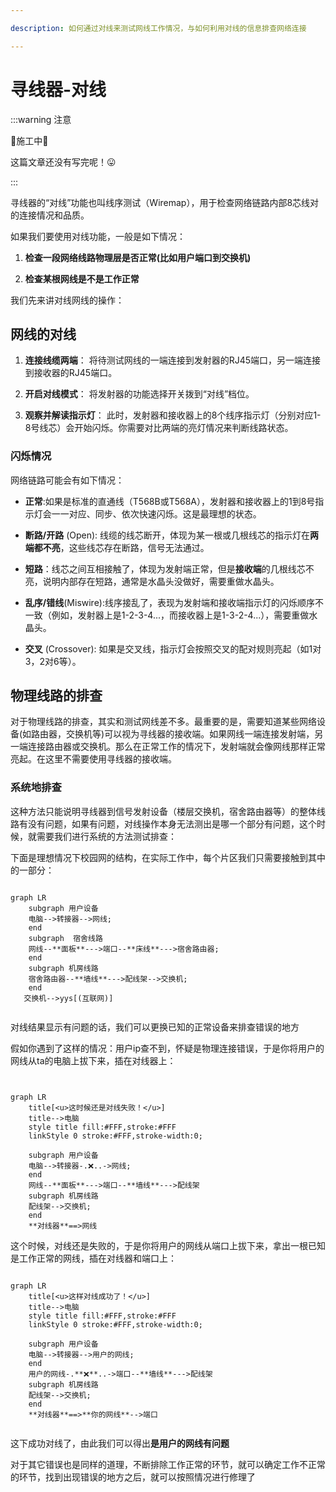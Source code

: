 ```yaml
---

description: 如何通过对线来测试网线工作情况，与如何利用对线的信息排查网络连接

---
```

# 寻线器-对线
:::warning 注意

🚧施工中🚧

这篇文章还没有写完呢！😛

:::

寻线器的“对线”功能也叫线序测试（Wiremap），用于检查网络链路内部8芯线对的连接情况和品质。

如果我们要使用对线功能，一般是如下情况：

1. **检查一段网络线路物理层是否正常(比如用户端口到交换机)**

2. **检查某根网线是不是工作正常**

我们先来讲对线网线的操作：

## 网线的对线
1. **连接线缆两端**： 将待测试网线的一端连接到发射器的RJ45端口，另一端连接到接收器的RJ45端口。

2. **开启对线模式**： 将发射器的功能选择开关拨到“对线”档位。

3. **观察并解读指示灯**： 此时，发射器和接收器上的8个线序指示灯（分别对应1-8号线芯）会开始闪烁。你需要对比两端的亮灯情况来判断线路状态。

### 闪烁情况
网络链路可能会有如下情况：

- **正常**:如果是标准的直通线（T568B或T568A），发射器和接收器上的1到8号指示灯会一一对应、同步、依次快速闪烁。这是最理想的状态。

- **断路/开路** (Open): 线缆的线芯断开，体现为某一根或几根线芯的指示灯在**两端都不亮**，这些线芯存在断路，信号无法通过。

- **短路**：线芯之间互相接触了，体现为发射端正常，但是**接收端**的几根线芯不亮，说明内部存在短路，通常是水晶头没做好，需要重做水晶头。

- **乱序/错线**(Miswire):线序接乱了，表现为发射端和接收端指示灯的闪烁顺序不一致（例如，发射器上是1-2-3-4...，而接收器上是1-3-2-4...），需要重做水晶头。

- **交叉** (Crossover): 如果是交叉线，指示灯会按照交叉的配对规则亮起（如1对3，2对6等）。

## 物理线路的排查
对于物理线路的排查，其实和测试网线差不多。最重要的是，需要知道某些网络设备(如路由器，交换机等)可以视为寻线器的接收端。如果网线一端连接发射端，另一端连接路由器或交换机。那么在正常工作的情况下，发射端就会像网线那样正常亮起。在这里不需要使用寻线器的接收端。

### 系统地排查
这种方法只能说明寻线器到信号发射设备（楼层交换机，宿舍路由器等）的整体线路有没有问题，如果有问题，对线操作本身无法测出是哪一个部分有问题，这个时候，就需要我们进行系统的方法测试排查：

下面是理想情况下校园网的结构，在实际工作中，每个片区我们只需要接触到其中的一部分：
```mermaid

graph LR
    subgraph 用户设备
    电脑-->转接器-->网线;
    end
    subgraph  宿舍线路 
    网线--**面板**--->端口--**床线**--->宿舍路由器;
    end
    subgraph 机房线路
    宿舍路由器--**墙线**--->配线架-->交换机;
    end
   交换机-->yys[(互联网)]
   
```

对线结果显示有问题的话，我们可以更换已知的正常设备来排查错误的地方

假如你遇到了这样的情况：用户ip查不到，怀疑是物理连接错误，于是你将用户的网线从ta的电脑上拔下来，插在对线器上：
```mermaid


graph LR
    title[<u>这时候还是对线失败！</u>]
    title-->电脑
    style title fill:#FFF,stroke:#FFF
    linkStyle 0 stroke:#FFF,stroke-width:0;
    
    subgraph 用户设备
    电脑-->转接器-.❌..->网线;
    end 
    网线--**面板**--->端口--**墙线**--->配线架
    subgraph 机房线路
    配线架-->交换机;
    end
    **对线器**==>网线

```
这个时候，对线还是失败的，于是你将用户的网线从端口上拔下来，拿出一根已知是工作正常的网线，插在对线器和端口上：
``` mermaid

graph LR
    title[<u>这样对线成功了！</u>]
    title-->电脑
    style title fill:#FFF,stroke:#FFF
    linkStyle 0 stroke:#FFF,stroke-width:0;
    
    subgraph 用户设备
    电脑-->转接器-->用户的网线;
    end 
    用户的网线-.**❌**..->端口--**墙线**--->配线架
    subgraph 机房线路
    配线架-->交换机;
    end
    **对线器**==>**你的网线**-->端口


```
这下成功对线了，由此我们可以得出**是用户的网线有问题**



对于其它错误也是同样的道理，不断排除工作正常的环节，就可以确定工作不正常的环节，找到出现错误的地方之后，就可以按照情况进行修理了
